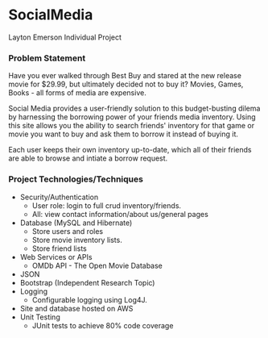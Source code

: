 # SocialMedia

Layton Emerson Individual Project

### Problem Statement

Have you ever walked through Best Buy and stared at the new release movie for $29.99, but ultimately decided not to buy it? Movies, Games, Books - all forms of media are expensive.

Social Media provides a user-friendly solution to this budget-busting dilema by harnessing the borrowing power of your friends media inventory. Using this site allows you the ability to search friends' inventory for that game or movie you want to buy and ask them to borrow it instead of buying it.

Each user keeps their own inventory up-to-date, which all of their friends are able to browse and intiate a borrow request.

### Project Technologies/Techniques 

* Security/Authentication
  * User role: login to full crud inventory/friends.
  * All: view contact information/about us/general pages
* Database (MySQL and Hibernate)
  * Store users and roles
  * Store movie inventory lists.
  * Store friend lists
* Web Services or APIs
  * OMDb API - The Open Movie Database
* JSON 
* Bootstrap (Independent Research Topic)
* Logging
  * Configurable logging using Log4J.
* Site and database hosted on AWS
* Unit Testing
  * JUnit tests to achieve 80% code coverage 
